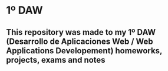 # 1º DAW

## This repository was made to my 1º DAW (Desarrollo de Aplicaciones Web / Web Applications Developement) homeworks, projects, exams and notes
